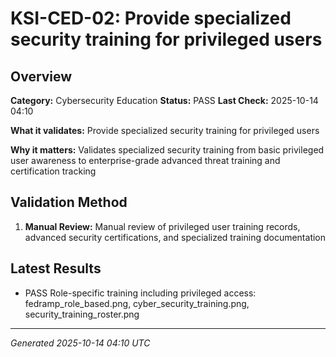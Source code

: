 # KSI-CED-02: Provide specialized security training for privileged users

## Overview

**Category:** Cybersecurity Education
**Status:** PASS
**Last Check:** 2025-10-14 04:10

**What it validates:** Provide specialized security training for privileged users

**Why it matters:** Validates specialized security training from basic privileged user awareness to enterprise-grade advanced threat training and certification tracking

## Validation Method

1. **Manual Review:** Manual review of privileged user training records, advanced security certifications, and specialized training documentation

## Latest Results

- PASS Role-specific training including privileged access: fedramp_role_based.png, cyber_security_training.png, security_training_roster.png

---
*Generated 2025-10-14 04:10 UTC*